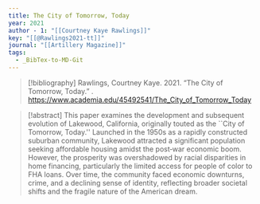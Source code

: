 ```yaml
---
title: The City of Tomorrow, Today
year: 2021
author - 1: "[[Courtney Kaye Rawlings]]"
key: "[[@Rawlings2021-tt]]"
journal: "[[Artillery Magazine]]"
tags:
  - _BibTex-to-MD-Git
---
```


> [!bibliography]
> Rawlings, Courtney Kaye. 2021. “The City of Tomorrow, Today.” . https://www.academia.edu/45492541/The_City_of_Tomorrow_Today

> [!abstract]
> This paper examines the development and subsequent evolution of Lakewood, California, originally touted as the ``City of Tomorrow, Today.'' Launched in the 1950s as a rapidly constructed suburban community, Lakewood attracted a significant population seeking affordable housing amidst the post‑war economic boom. However, the prosperity was overshadowed by racial disparities in home financing, particularly the limited access for people of color to FHA loans. Over time, the community faced economic downturns, crime, and a declining sense of identity, reflecting broader societal shifts and the fragile nature of the American dream.